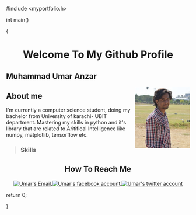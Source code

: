 #include <myportfolio.h>

int main()

{
  <h1 align="center">Welcome To My Github Profile</h1>

## Muhammad Umar Anzar

<img align="right" width="30%" alt="my profile picture" src="images_icons/me.jpg">

## About me
I'm currently a computer science student, doing my bachelor from University of karachi- UBIT department. Mastering my skills in python and it's library that are related to Aritifical Intelligence like numpy, matplotlib, tensorflow etc.

> ### Skills


  <!--
  **omer-anzar/omer-anzar** is a ✨ _special_ ✨ repository because its `README.md` (this file) appears on your GitHub profile.

  Here are some ideas to get you started:

  - 🔭 I’m currently working on ...
  - 🌱 I’m currently learning ...
  - 👯 I’m looking to collaborate on ...
  - 🤔 I’m looking for help with ...
  - 💬 Ask me about ...
  - 📫 How to reach me: ...
  - 😄 Pronouns: ...
  - ⚡ Fun fact: ...
  -->


  <h2 align="center">How To Reach Me</h2>
  <p align ="center">
    <a href="mailto:omer.anzar2@gmail.com">
      <image align="center" src="images_icons/facebookicon.png" width="64 px" alt="Umar's Email">
    </a>
    <a href="https://www.facebook.com/omer.anzar.7/">
      <image align="center" src="images_icons/facebookicon.png" width="64 px" alt="Umar's facebook account">
    </a>
    <a href="images_icons/twittericon.png">
      <image align="center" src="images_icons/twittericon.png" width="64 px" alt="Umar's twitter account">
    </a>  
  </p>


  return 0;

}

